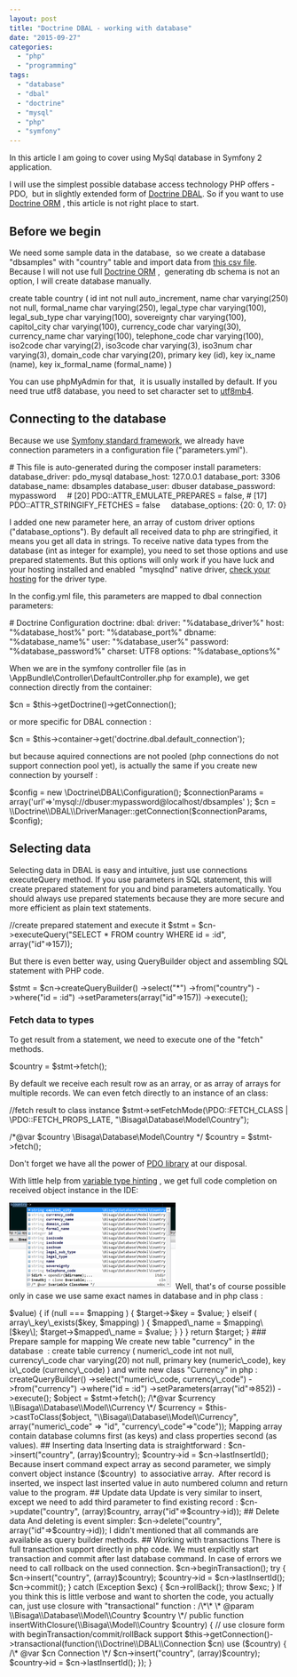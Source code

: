 ```yaml
---
layout: post
title: "Doctrine DBAL - working with database"
date: "2015-09-27"
categories: 
  - "php"
  - "programming"
tags: 
  - "database"
  - "dbal"
  - "doctrine"
  - "mysql"
  - "php"
  - "symfony"
---
```


In this article I am going to cover using MySql database in Symfony 2 application.

I will use the simplest possible database access technology PHP offers - PDO,  but in slightly extended form of [Doctrine DBAL](http://docs.doctrine-project.org/projects/doctrine-dbal/en/latest/). So if you want to use [Doctrine ORM](http://symfony.com/doc/current/book/doctrine.html) , this article is not right place to start.

## Before we begin

We need some sample data in the database,  so we create a database "dbsamples" with "country" table and import data from [this csv file](http://bisaga.com/blog/wp-content/uploads/2015/09/iso_3166_2_countries.csv). Because I will not use full [Doctrine ORM](http://docs.doctrine-project.org/projects/doctrine-orm/en/latest/) ,  generating db schema is not an option, I will create database manually.

create table country (
    id int not null auto\_increment,
    name char varying(250) not null,
    formal\_name	char varying(250),
    legal\_type char varying(100),
    legal\_sub\_type char varying(100),
    sovereignty char varying(100),
    capitol\_city char varying(100),
    currency\_code char varying(30), 
    currency\_name char varying(100),
    telephone\_code char varying(100),
    iso2code char varying(2),
    iso3code char varying(3),
    iso3num char varying(3),
    domain\_code char varying(20),
    primary key (id),
    key ix\_name (name),
    key ix\_formal\_name (formal\_name)
)

You can use phpMyAdmin for that,  it is usually installed by default. If you need true utf8 database, you need to set character set to [utf8mb4](https://dev.mysql.com/doc/refman/5.5/en/charset-unicode-utf8mb4.html).

## Connecting to the database

Because we use [Symfony standard framework](https://symfony.com/what-is-symfony), we already have  connection parameters in a configuration file ("parameters.yml").

\# This file is auto-generated during the composer install
parameters:
    database\_driver: pdo\_mysql
    database\_host: 127.0.0.1
    database\_port: 3306
    database\_name: dbsamples
    database\_user: dbuser
    database\_password: mypassword
    # \[20\] PDO::ATTR\_EMULATE\_PREPARES = false, 
    # \[17\] PDO::ATTR\_STRINGIFY\_FETCHES = false
    database\_options: {20: 0, 17: 0}

I added one new parameter here, an array of custom driver options ("database\_options"). By default all received data to php are stringified, it means you get all data in strings. To receive native data types from the database (int as integer for example), you need to set those options and use prepared statements. But this options will only work if you have luck and your hosting installed and enabled  "mysqlnd" native driver, [check your hosting](http://stackoverflow.com/questions/1475701/how-to-know-if-mysqlnd-is-the-active-driver) for the driver type.

In the config.yml file, this parameters are mapped to dbal connection  parameters:

\# Doctrine Configuration
doctrine:
    dbal:
        driver:   "%database\_driver%"
        host:     "%database\_host%"
        port:     "%database\_port%"
        dbname:   "%database\_name%"
        user:     "%database\_user%"
        password: "%database\_password%"
        charset:  UTF8
        options: "%database\_options%"

When we are in the symfony controller file (as in \\AppBundle\\Controller\\DefaultController.php for example), we get connection directly from the container:

$cn = $this->getDoctrine()->getConnection();

or more specific for DBAL connection :

$cn = $this->container->get('doctrine.dbal.default\_connection');

but because aquired connections are not pooled (php connections do not support connection pool yet), is actually the same if you create new connection by yourself :

$config = new \\Doctrine\\DBAL\\Configuration();
$connectionParams = array('url'=>'mysql://dbuser:mypassword@localhost/dbsamples' );
$cn = \\Doctrine\\DBAL\\DriverManager::getConnection($connectionParams, $config);

## Selecting data

Selecting data in DBAL is easy and intuitive, just use connections executeQuery method. If you use parameters in SQL statement, this will create prepared statement for you and bind parameters automatically. You should always use prepared statements because they are more secure and more efficient as plain text statements.

//create prepared statement and execute it 
$stmt = $cn->executeQuery("SELECT \* FROM country WHERE id = :id", array("id"=>157));

But there is even better way, using QueryBuilder object and assembling SQL statement with PHP code.

$stmt = $cn->createQueryBuilder()
        ->select("\*")
        ->from("country")
        ->where("id = :id")
        ->setParameters(array("id"=>157))
        ->execute();

### Fetch data to types

To get result from a statement, we need to execute one of the "fetch" methods.

$country = $stmt->fetch();

By default we receive each result row as an array, or as array of arrays for multiple records. We can even fetch directly to an instance of an class:

//fetch result to class instance 
$stmt->setFetchMode(\\PDO::FETCH\_CLASS | \\PDO::FETCH\_PROPS\_LATE, "\\Bisaga\\Database\\Model\\Country");
        
/\*@var $country \\Bisaga\\Database\\Model\\Country  \*/
$country = $stmt->fetch();

Don't forget we have all the power of [PDO library](http://php.net/manual/en/pdostatement.fetch.php) at our disposal.

With little help from [variable type hinting](https://blogs.oracle.com/netbeansphp/entry/defining_a_variable_type_in) , we get full code completion on received object instance in the IDE:

[![2015-09-27 11_05_12-Untitled - paint.net 4.0.6](assets/images/2015-09-27-11_05_12-Untitled-paint.net-4.0.6-300x156.png)](http://bisaga.com/blog/wp-content/uploads/2015/09/2015-09-27-11_05_12-Untitled-paint.net-4.0.6.png)Well, that's of course possible only in case we use same exact names in database and in php class :

<?php

namespace Bisaga\\Database\\Model;

/\*\*
 \* Country table 
 \*/
class Country {
    /\*\*
     \* Row identifier 
     \* @var integer auto numbered unique identifier
     \*/
    public $id;

    /\*\*
     \* Country name 
     \* @var string country name  
     \*/
    public $name;
    
    /\*\*
     \* Formal country name 
     \* @var string 
     \*/
    public $formal\_name;

    /\*\*
     \* Country legal type 
     \* @var string  
     \*/
    public $legal\_type;
    
    /\*\*
     \* Country legal subtype 
     \* @var string 
     \*/
    public $legal\_sub\_type;

    /\*\*
     \* Country sovereignty 
     \* @var string  
     \*/
    public $sovereignty;

    /\*\*
     \* Country capitol 
     \* @var string 
     \*/
    public $capitol\_city;
    
    /\*\*
     \* Currency code 
     \* @var string  
     \*/
    public $currency\_code;
    
    /\*\*
     \* Country currency name  
     \* @var string 
     \*/
    public $currency\_name;

    /\*\*
     \* Country telephone code 
     \* @var string
     \*/
    public $telephone\_code;
    
    /\*\*
     \* Country 2 characters iso code 
     \* @var string 
     \*/
    public $iso2code;

    /\*\*
     \* Country 3 characters iso code 
     \* @var string 
     \*/
    public $iso3code;

    /\*\*
     \* Country 3 characters numeric iso code 
     \* @var string 
     \*/
    public $iso3num;
    
    /\*\*
     \* Country domain name suffix
     \* @var string 
     \*/
    public $domain\_code;
    
}

### Custom columns mapping

Well, you really need to have a very good reason to select different names for columns in database, but sometimes you are not original owner of database. In that case you could introduce mapping function like this:

 /\*\*
 \* Function create instance of target type and fill target properties 
 \* 
 \* @param object $sourceObject Object instance or array as source 
 \* @param string $targetClass Target class name fith full namespace 
 \* @param array $mapping  array with mapping names, 
 \*                        key represent name of the property in source object, 
 \*                        value represent column name in target object 
 \* @return any function return object instance of target type 
 \*/
private function castToClass($sourceObject, $targetClass, $mapping = null)
{
	$target = new $targetClass();
	if (is\_array($sourceObject) || is\_object($sourceObject)) {
		foreach ($sourceObject as $key => $value) {
			
			if (null === $mapping ) {
				$target->$key = $value;
			}
			elseif ( array\_key\_exists($key, $mapping) )
			{
				$mapped\_name = $mapping\[$key\];
				$target->$mapped\_name = $value; 
			}
		}
	}
	return $target;
}

### Prepare sample for mapping

We create new table "currency" in the database  :

create table currency (
    numeric\_code int not null,
    currency\_code char varying(20) not null,
    primary key (numeric\_code),
    key ix\_code (currency\_code)
)

and write new class "Currency" in php :

<?php

namespace Bisaga\\Database\\Model;
/\*
 \* Currency table 
 \*/
class Currency {
    /\*\*
     \* Currency code (840, 978 etc.)
     \* @var integer currency numeric value 
     \*/
    public $id;
    /\*\*
     \* Currency code (USD, EUR etc.)
     \* @var string currency code 
     \*/
    public $code;
}

We do not want push to far in this direction, we could start developing a new ORM or something and that is not our intention. We want to retain full power of SQL language in the application, without need to write to much PHP or SQL code manually.

##### Usage example:

 $stmt = $cn->createQueryBuilder()
                ->select("numeric\_code, currency\_code")
                ->from("currency")
                ->where("id = :id")
                ->setParameters(array("id"=>852))
                ->execute();
        
 $object = $stmt->fetch();
 /\*@var $currency \\Bisaga\\Database\\Model\\Currency  \*/
 $currency = $this->castToClass($object, 
               "\\Bisaga\\Database\\Model\\Currency", 
               array("numeric\_code" => "id", 
                     "currency\_code"=>"code"));

Mapping array contain database columns first (as keys) and class properties second (as values).

## Inserting data

Inserting data is straightforward :

$cn->insert("country", (array)$country);
$country->id = $cn->lastInsertId();

Because insert command expect array as second parameter, we simply convert object instance ($country)  to associative array.  After record is inserted, we inspect last inserted value in auto numbered column and return value to the program.

## Update data

Update is very similar to insert, except we need to add third parameter to find existing record :

 $cn->update("country", (array)$country, array("id"=>$country->id));

## Delete data

And deleting is event simpler:

$cn->delete("country", array("id"=>$country->id));

I didn't mentioned that all commands are available as query builder methods.

## Working with transactions

There is full transaction support directly in php code. We must explicitly start transaction and commit after last database command. In case of errors we need to call rollback on the used connection.

$cn->beginTransaction();
try {
	$cn->insert("country", (array)$country);
	$country->id = $cn->lastInsertId();
	$cn->commit();
} catch (Exception $exc) {
	$cn->rollBack();
	throw $exc;
}

If you think this is little verbose and want to shorten the code, you actually can, just use closure with "transactional" function :

/\*\*
 \* @param \\Bisaga\\Database\\Model\\Country $country
 \*/
public function insertWithClosure(\\Bisaga\\Model\\Country $country)
{            
	// use closure form with beginTransaction/commit/rollBack support 
	$this->getConnection()->transactional(function(\\Doctrine\\DBAL\\Connection $cn) use ($country) {
		/\* @var $cn Connection \*/
		$cn->insert("country", (array)$country);
		$country->id = $cn->lastInsertId();
	});
}

